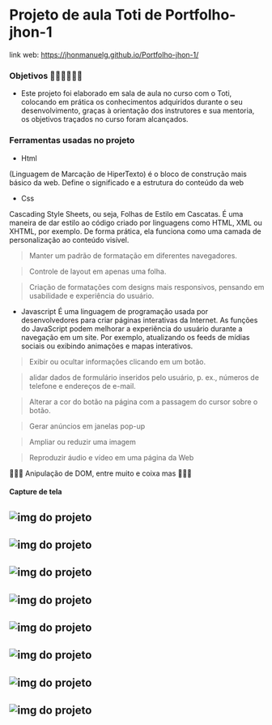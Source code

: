 ﻿# Projeto de aula Toti de Portfolho-jhon-1
link web: https://jhonmanuelg.github.io/Portfolho-jhon-1/
 
 ### Objetivos 🧑‍🎓🧑‍🎓🧑‍🎓
 * Este projeto foi elaborado em sala de aula no curso com o Toti, colocando em prática os conhecimentos adquiridos durante o seu desenvolvimento, graças à orientação dos instrutores e sua mentoria, os objetivos traçados no curso foram alcançados.
 ### Ferramentas usadas no projeto
 *  Html 

 (Linguagem de Marcação de HiperTexto) é o bloco de construção mais básico da web. Define o significado e a estrutura do conteúdo da web

 *  Css 

 Cascading Style Sheets, ou seja, Folhas de Estilo em Cascatas. É uma maneira de dar estilo ao código criado por linguagens como HTML, XML ou XHTML, por exemplo. De forma prática, ela funciona como uma camada de personalização ao conteúdo visível.

 > Manter um padrão de formatação em diferentes navegadores.

 > Controle de layout em apenas uma folha.

 > Criação de formatações com designs mais responsivos, pensando em usabilidade e experiência do usuário.
 * Javascript
 É uma linguagem de programação usada por desenvolvedores para criar páginas interativas da Internet. As funções do JavaScript podem melhorar a experiência do usuário durante a navegação em um site. Por exemplo, atualizando os feeds de mídias sociais ou exibindo animações e mapas interativos.
 > Exibir ou ocultar informações clicando em um botão.

 >alidar dados de formulário inseridos pelo usuário, p. ex., números de telefone e endereços de e-mail.

 > Alterar a cor do botão na página com a passagem do cursor sobre o botão.
 
> Gerar anúncios em janelas pop-up

> Ampliar ou reduzir uma imagem

> Reproduzir áudio e vídeo em uma página da Web

🥰🥰🥰 Anipulação de DOM, entre muito e coixa mas 🥰🥰🥰
 #### Capture de tela 
 ![img do projeto](img/Captura%20de%20tela%201.png)
 ----
 ![img do projeto](img/Captura%20de%20tela%202.png)
 ----
![img do projeto](img/Captura%20de%20tela%203.png)
 ----
 ![img do projeto](img/table%201.png)
 ----
 
 ![img do projeto](img/mini%20table.png)
 ----
 ![img do projeto](img/table%202.png)
 ----
![img do projeto](img/table%20duo.png)
 ----
 
 ![img do projeto](img/Neste%20hub.png)
 ----